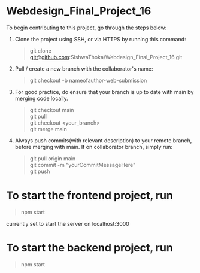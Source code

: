# Webdesign_Final_Project_16


To begin contributing to this project, go through the steps below:

1. Clone the project using SSH, or via HTTPS by running this command:

    > git clone git@github.com:SishwaThoka/Webdesign_Final_Project_16.git
    
2. Pull / create a new branch with the collaborator's name: 

    > git checkout -b nameofauthor-web-submission 
    
3. For good practice, do ensure that your branch is up to date with main by merging code locally. 
    > git checkout main  
    > git pull  
    > git checkout <your_branch>  
    > git merge main  
    
4. Always push commits(with relevant description) to your remote branch, before merging with main. If on collaborator branch, simply run:  
    > git pull origin main  
    > git commit -m "yourCommitMessageHere"  
    > git push  
    


# To start the frontend project, run
> npm start  
    
currently set to start the server on localhost:3000

# To start the backend project, run
> npm start  
